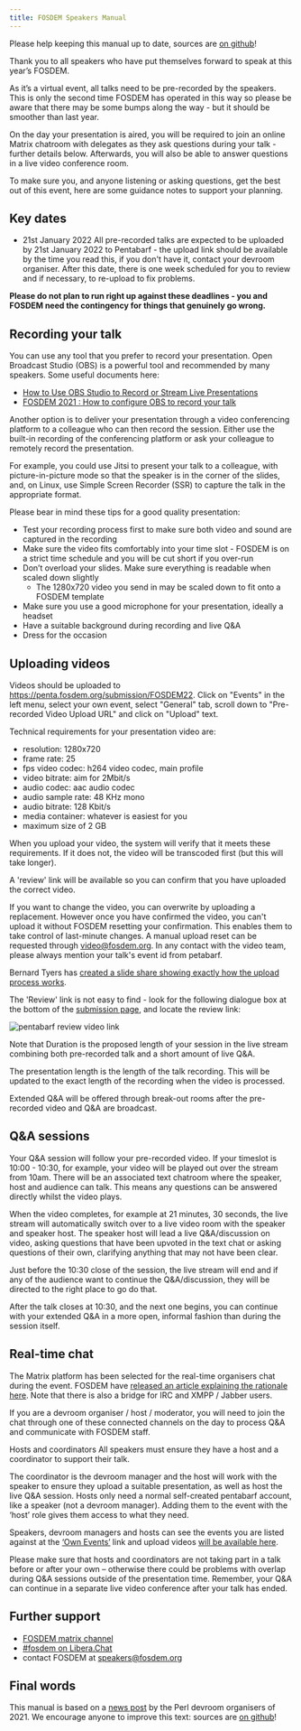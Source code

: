 ```yaml
---
title: FOSDEM Speakers Manual
---
```


Please help keeping this manual up to date, sources are [on github](https://github.com/FOSDEM/website/blob/master/content/manuals/program/speaker.md)!

Thank you to all speakers who
have put themselves forward to speak at this year’s FOSDEM.

As it’s a virtual event, all talks need to be pre-recorded by the speakers. This
is only the second time FOSDEM has operated in this way so please be aware that there
may be some bumps along the way - but it should be smoother than last year.

On the day your presentation is aired, you will be required to join an online
Matrix chatroom with delegates as they ask questions during your talk - further
details below. Afterwards, you will also be able to answer questions in a live
video conference room.

To make sure you, and anyone listening or asking questions, get the best out of
this event, here are some guidance notes to support your planning.

## Key dates

* 21st January 2022
  All pre-recorded talks are expected to be uploaded by 21st January
  2022 to Pentabarf - the upload link should be available by the time you read
  this, if you don't have it, contact your devroom organiser. After this date,
  there is one week scheduled for you to review and if necessary, to re-upload to
  fix problems.

**Please do not plan to run right up against these deadlines - you and FOSDEM need
the contingency for things that genuinely go wrong.**

## Recording your talk
You can use any tool that you prefer to record your
presentation. Open Broadcast Studio (OBS) is a powerful tool and recommended by
many speakers. Some useful documents here:

* [How to Use OBS Studio to Record or Stream Live
  Presentations](https://dev.to/erikaheidi/how-to-use-obs-studio-to-record-or-stream-live-presentations-474j)
* [FOSDEM 2021 : How to configure OBS to record your talk
  ](https://peertube.xwiki.com/videos/watch/c5cf50e3-2277-440a-b339-34874acd00b3)

Another option is to deliver your
presentation through a video conferencing platform to a colleague who can then
record the session. Either use the built-in recording of the conferencing
platform or ask your colleague to remotely record the presentation.

For example, you could use Jitsi to present your talk to a colleague, with
picture-in-picture mode so that the speaker is in the corner of the slides, and,
on Linux, use Simple Screen Recorder (SSR) to capture the talk in the
appropriate format.

Please bear in mind these tips for a good quality presentation:

* Test your recording process first to make sure both video and sound are captured
in the recording
* Make sure the video fits comfortably into your time slot -
FOSDEM is on a strict time schedule and you will be cut short if you over-run
* Don’t overload your slides. Make sure everything is readable when scaled down
slightly 
  * The 1280x720 video you send in may be scaled down to fit onto a FOSDEM
template
* Make sure you use a good microphone for your presentation, ideally a
headset
* Have a suitable background during recording and live Q&A
* Dress for the
occasion 

## Uploading videos
Videos should be uploaded to https://penta.fosdem.org/submission/FOSDEM22. Click on "Events" in the left menu, select your own event, select "General" tab, scroll down to "Pre-recorded Video Upload URL" and click on "Upload" text.

Technical requirements for your presentation video are:

* resolution: 1280x720
* frame rate: 25
* fps video codec: h264 video codec, main profile
* video bitrate: aim for 2Mbit/s
* audio codec: aac audio codec
* audio sample rate: 48 KHz mono
* audio bitrate: 128 Kbit/s
* media container: whatever is easiest for you
* maximum size of 2 GB

When you upload your video, the system will verify that it meets these requirements. If it does not, the video will be transcoded first (but this will take longer).

A 'review' link will be available so you can confirm that you have uploaded the
correct video.

If you want to change the video, you can overwrite by uploading a replacement.
However once you have confirmed the video, you can't upload it without FOSDEM
resetting your confirmation. This enables them to take control of last-minute
changes. A manual upload reset can be requested through video@fosdem.org. In any contact with the video team, please always mention your talk's event id from petabarf.

Bernard Tyers has [created a slide share showing exactly how the upload process
works](https://www.flickr.com/photos/runningwithbulls/50829935862/in/dateposted/).

The 'Review' link is not easy to find - look for the following dialogue box at the bottom of the [submission page](https://penta.fosdem.org/submission/FOSDEM22), and locate the review link:

![pentabarf review video link](assets/FOSDEM-Pentabarf-review-video-link.png)

Note that Duration is the proposed length of your session in the live stream
combining both pre-recorded talk and a short amount of live Q&A.

The presentation length is the length of the talk recording. This will be
updated to the exact length of the recording when the video is processed.

Extended Q&A will be offered through break-out rooms after the pre-recorded
video and Q&A are broadcast.

## Q&A sessions
Your Q&A session will follow your pre-recorded video. If your
timeslot is 10:00 - 10:30, for example, your video will be played out over the
stream from 10am. There will be an associated text chatroom where the speaker,
host and audience can talk. This means any questions can be answered directly
whilst the video plays.

When the video completes, for example at 21 minutes, 30 seconds, the live stream
will automatically switch over to a live video room with the speaker and speaker
host. The speaker host will lead a live Q&A/discussion on video, asking
questions that have been upvoted in the text chat or asking questions of their
own, clarifying anything that may not have been clear.

Just before the 10:30 close of the session, the live stream will end and if any
of the audience want to continue the Q&A/discussion, they will be directed to
the right place to go do that.

After the talk closes at 10:30, and the next one begins, you can continue with
your extended Q&A in a more open, informal fashion than during the session
itself.

## Real-time chat

The Matrix platform has been selected for the real-time organisers chat during the event. FOSDEM have [released an article explaining the rationale here](https://matrix.org/blog/2021/01/04/taking-fosdem-online-via-matrix). Note that there is also a bridge for IRC and XMPP / Jabber users.

If you are a devroom organiser / host / moderator, you will need to join the
chat through one of these connected channels on the day to process Q&A and
communicate with FOSDEM staff.

Hosts and coordinators All speakers must ensure they have a host and a
coordinator to support their talk.

The coordinator is the devroom manager and the host will work with the speaker
to ensure they upload a suitable presentation, as well as host the live Q&A
session. Hosts only need a normal self-created pentabarf account, like a speaker
(not a devroom manager). Adding them to the event with the ‘host’ role gives
them access to what they need.

Speakers, devroom managers and hosts can see the events you are listed against
at the [‘Own Events’](https://penta.fosdem.org/event/own) link and upload videos [will be available here](https://penta.fosdem.org/submission/FOSDEM22/events).

Please make sure that hosts and coordinators are not taking part in a talk
before or after your own – otherwise there could be problems with overlap during
Q&A sessions outside of the presentation time. Remember, your Q&A can continue
in a separate live video conference after your talk has ended.

## Further support
* [FOSDEM matrix channel](https://chat.fosdem.org/#/room/#fosdem:matrix.org)
* [#fosdem on Libera.Chat](ircs://irc.libera.chat:6697/fosdem)
* contact FOSDEM at speakers@fosdem.org


## Final words
This manual is based on a [news post](https://news.perlfoundation.org/post/fosdem_2021_speaker_guidance) by the Perl devroom organisers of 2021.
We encourage anyone to improve this text: sources are [on github](https://github.com/FOSDEM/website/blob/master/content/manuals/program/speaker.md)!
